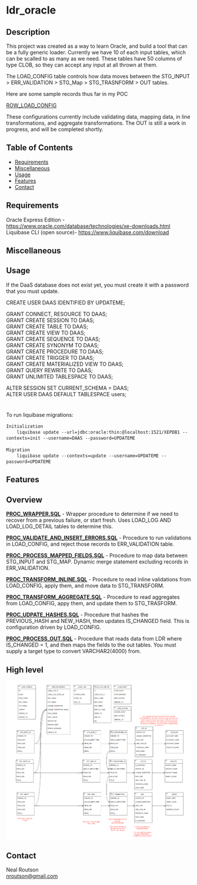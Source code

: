 # ldr_oracle

## Description
This project was created as a way to learn Oracle, and build a tool that can be a fully generic loader.  Currently we have 10 of each input tables, which can be scalled to as many as we need.  These tables have 50 columns of type CLOB, so they can accept any input at all thrown at them.

The LOAD_CONFIG table controls how data moves between the STG_INPUT > ERR_VALIDATION > STG_Map > STG_TRASNFORM > OUT tables.

Here are some sample records thus far in my POC

[ROW_LOAD_CONFIG](https://github.com/nealrout/ldr_oracle/blob/develop/sql/row/ROW_LOAD_CONFIG.sql) 

These configurations currently include validating data, mapping data, in line transformations, and aggregate transformations.  The OUT is still a work in progress, and will be completed shortly.


## Table of Contents

- [Requirements](#requirements)
- [Miscellaneous](#miscellaneous)
- [Usage](#usage)
- [Features](#features)
- [Contact](#contact)

## Requirements
Oracle Express Edition - https://www.oracle.com/database/technologies/xe-downloads.html  
Liquibase CLI (open source)- https://www.liquibase.com/download
## Miscellaneous


## Usage
If the DaaS database does not exist yet, you must create it with a password that you must update. 

  CREATE USER DAAS IDENTIFIED BY UPDATEME;

  GRANT CONNECT, RESOURCE TO DAAS;  
  GRANT CREATE SESSION TO DAAS;  
  GRANT CREATE TABLE TO DAAS;  
  GRANT CREATE VIEW TO DAAS;  
  GRANT CREATE SEQUENCE TO DAAS;  
  GRANT CREATE SYNONYM TO DAAS;  
  GRANT CREATE PROCEDURE TO DAAS;  
  GRANT CREATE TRIGGER TO DAAS;  
  GRANT CREATE MATERIALIZED VIEW TO DAAS;  
  GRANT QUERY REWRITE TO DAAS;  
  GRANT UNLIMITED TABLESPACE TO DAAS;  
  
  ALTER SESSION SET CURRENT_SCHEMA = DAAS;  
  ALTER USER DAAS DEFAULT TABLESPACE users;  



#
To run liquibase migrations:

    Initialization
        liquibase update --url=jdbc:oracle:thin:@localhost:1521/XEPDB1 --contexts=init --username=DAAS --password=UPDATEME

    Migration
        liquibase update --contexts=update --username=UPDATEME --password=UPDATEME

## Features
## Overview
__[PROC_WRAPPER.SQL](https://github.com/nealrout/ldr_oracle/blob/develop/sql/procedure/PROC_WRAPPER.SQL)__ - Wrapper procedure to determine if we need to recover from a previous failure, or start fresh.  Uses LOAD_LOG AND LOAD_LOG_DETAIL  tables to determine this.

__[PROC_VALIDATE_AND_INSERT_ERRORS.SQL](https://github.com/nealrout/ldr_oracle/blob/develop/sql/procedure/PROC_VALIDATE_AND_INSERT_ERRORS.SQL)__ -  Procedure to run validations in LOAD_CONFIG, and reject those records to ERR_VALIDATION table.

__[PROC_PROCESS_MAPPED_FIELDS.SQL](https://github.com/nealrout/ldr_oracle/blob/develop/sql/procedure/PROC_PROCESS_MAPPED_FIELDS.SQL)__ - Procedure to map data between STG_INPUT and STG_MAP.  Dynamic merge statement excluding records in ERR_VALIDATION.

__[PROC_TRANSFORM_INLINE.SQL](https://github.com/nealrout/ldr_oracle/blob/develop/sql/procedure/PROC_PROCESS_TRANSFORM_INLINE.SQL)__ - Procedure to read inline validations from LOAD_CONFIG, apply them, and move data to STG_TRANSFORM.

__[PROC_TRANSFORM_AGGREGATE.SQL](https://github.com/nealrout/ldr_oracle/blob/develop/sql/procedure/PROC_PROCESS_TRANSFORM_AGGREGATE.SQL)__ - Procedure to read aggregates from LOAD_CONFIG, appy them, and update them to STG_TRASFORM.

__[PROC_UDPATE_HASHES.SQL](https://github.com/nealrout/ldr_oracle/blob/develop/sql/procedure/PROC_UPDATE_HASHES.SQL)__ - Procedure that hashes the PREVIOUS_HASH and NEW_HASH, then updates IS_CHANGED field.  This is configuration driven by LOAD_CONFIG.

__[PROC_PROCESS_OUT.SQL](https://github.com/nealrout/ldr_oracle/blob/develop/sql/procedure/PROC_PROCESS_OUT.SQL)__ - Procedure that reads data from LDR where IS_CHANGED = 1, and then maps the fields to the out tables.  You must supply a target type to convert VARCHAR2(4000) from.

## High level
![My Project Logo](LDR_ORACLE.png)

## Contact
Neal Routson  
nroutson@gmail.com
